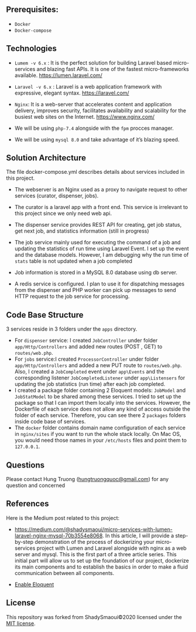 ## Prerequisites:

- `Docker`
- `Docker-compose`

## Technologies
- `Lumem -v 6.x` : It is the perfect solution for building Laravel based micro-services and blazing fast APIs. It is
 one of the fastest micro-frameworks available. https://lumen.laravel.com/

- `Laravel -v 6.x` : Laravel is a web application framework with expressive, elegant syntax.
https://laravel.com/

- `Nginx`: It is a web-server that accelerates content and application delivery, improves security, facilitates availability and scalability for the busiest web sites on the Internet.
https://www.nginx.com/

- We will be using `php-7.4` alongside with the `fpm` procces manager.
- We will be using `mysql 8.0` and take advantage of it’s blazing speed.

## Solution Architecture

The file docker-compose.yml describes details about services included in this project. 

- The webserver is an Nginx used as a proxy to navigate request to other services (curator, dispenser, jobs).

- The curator is a laravel app with a front end. This service is irrelevant to this project since we only need web api.

- The dispenser service provides REST API for creating, get job status, get next job, and statistics information
 (still in progress)
 
 - The job service mainly used for executing the command of a job and updating the statistics of run time using Laravel
  Event. I set up the event and the database models. However, I am debugging why the run time of `stats` table is not
   updated when a job completed
   
- Job information is stored in a MySQL 8.0 database using db server.

- A redis service is configured. I plan to use it for dispatching messages from the dispenser and PHP worker can pick
 up messages to send HTTP request to the job service for processing.

## Code Base Structure

3 services reside in 3 folders under the `apps` directory. 

- For `dispenser` service: I created `JobController` under folder `app/Http/Controllers` and added new routes (POST
, GET) to `routes/web.php`.
- For `jobs` service:I created `ProcessorController` under folder `app/Http/Controllers` and added a new PUT route to
 `routes/web.php`. Also, I created a `JobCompleted` event under `app\Events` and the corresponding listener
  `JobCompletedListener` under `app\Listensers` for updating the job statistics (run time) after each job completed.
- I created a package folder containing 2 Eloquent models: `JobModel` and `JobStatModel` to be shared among these
 services. I tried to set up the package so that I can import them locally into the services. However, the Dockerfile
  of each service does not allow any kind of access outside the folder of each service. Therefore, you can see there
   2 `packages` folders inside code base of services. 
- The `docker` folder contains domain name configuration of each service in `nginx/sites` if you want to run the
 whole stack locally. On Mac OS, you would need those names in your `/etc/hosts` files and point them to `127.0.0.1`.
 
## Questions

Please contact Hung Truong (hungtruongquoc@gmail.com) for any question and concerned

## References

Here is the Medium post related to this project:
- https://medium.com/@shadysmaoui/micro-services-with-lumen-laravel-nginx-mysql-70b3554e8068. In this article, I will
 provide a step-by-step demonstration of the process of dockerizing your micro-services
 project with Lumen and Laravel alongside with nginx as a web server and mysql. This is the first part of a three article series.
This initial part will allow us to set up the foundation of our project, dockerize its main components and to establish the basics in order to make a fluid communication between all components.

- [Enable Eloquent](https://medium.com/@petehouston/enable-eloquent-orm-in-laravel-lumen-micro-framework-7a4f2fbcaf5d)

## License
This repository was forked from 
ShadySmaoui©2020 licensed under the [MIT license](https://opensource.org/licenses/MIT).
